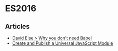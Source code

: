 # ES2016

## Articles

* [David Else > Why you don't need Babel](https://blog.logrocket.com/why-you-dont-need-babel/)
* [Create and Publish a Universal JavaScript Module](https://medium.com/@vbabak/create-and-publish-a-universal-javascript-module-1028bc32ce40)
